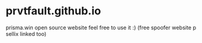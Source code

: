 # prvtfault.github.io

prisma.win open source website feel free to use it :) (free spoofer website p sellix linked too)
